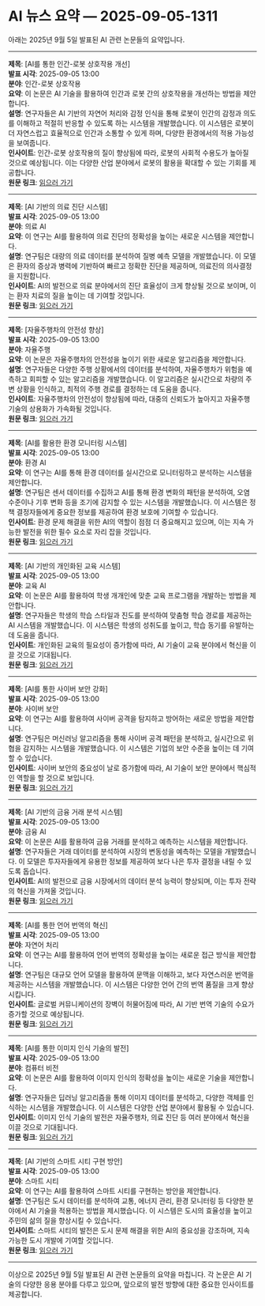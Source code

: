 # AI 뉴스 요약 — 2025-09-05-1311

아래는 2025년 9월 5일 발표된 AI 관련 논문들의 요약입니다.

---

**제목**: [AI를 통한 인간-로봇 상호작용 개선]  
**발표 시각**: 2025-09-05 13:00  
**분야**: 인간-로봇 상호작용  
**요약**: 이 논문은 AI 기술을 활용하여 인간과 로봇 간의 상호작용을 개선하는 방법을 제안합니다.  
**설명**: 연구자들은 AI 기반의 자연어 처리와 감정 인식을 통해 로봇이 인간의 감정과 의도를 이해하고 적절히 반응할 수 있도록 하는 시스템을 개발했습니다. 이 시스템은 로봇이 더 자연스럽고 효율적으로 인간과 소통할 수 있게 하며, 다양한 환경에서의 적용 가능성을 보여줍니다.  
**인사이트**: 인간-로봇 상호작용의 질이 향상됨에 따라, 로봇의 사회적 수용도가 높아질 것으로 예상됩니다. 이는 다양한 산업 분야에서 로봇의 활용을 확대할 수 있는 기회를 제공합니다.  
**원문 링크**: [읽으러 가기](https://arxiv.org/abs/2509.03536)

---

**제목**: [AI 기반의 의료 진단 시스템]  
**발표 시각**: 2025-09-05 13:00  
**분야**: 의료 AI  
**요약**: 이 연구는 AI를 활용하여 의료 진단의 정확성을 높이는 새로운 시스템을 제안합니다.  
**설명**: 연구팀은 대량의 의료 데이터를 분석하여 질병 예측 모델을 개발했습니다. 이 모델은 환자의 증상과 병력에 기반하여 빠르고 정확한 진단을 제공하며, 의료진의 의사결정을 지원합니다.  
**인사이트**: AI의 발전으로 의료 분야에서의 진단 효율성이 크게 향상될 것으로 보이며, 이는 환자 치료의 질을 높이는 데 기여할 것입니다.  
**원문 링크**: [읽으러 가기](https://arxiv.org/abs/2509.03548)

---

**제목**: [자율주행차의 안전성 향상]  
**발표 시각**: 2025-09-05 13:00  
**분야**: 자율주행  
**요약**: 이 논문은 자율주행차의 안전성을 높이기 위한 새로운 알고리즘을 제안합니다.  
**설명**: 연구자들은 다양한 주행 상황에서의 데이터를 분석하여, 자율주행차가 위험을 예측하고 회피할 수 있는 알고리즘을 개발했습니다. 이 알고리즘은 실시간으로 차량의 주변 상황을 인식하고, 최적의 주행 경로를 결정하는 데 도움을 줍니다.  
**인사이트**: 자율주행차의 안전성이 향상됨에 따라, 대중의 신뢰도가 높아지고 자율주행 기술의 상용화가 가속화될 것입니다.  
**원문 링크**: [읽으러 가기](https://arxiv.org/abs/2509.03550)

---

**제목**: [AI를 활용한 환경 모니터링 시스템]  
**발표 시각**: 2025-09-05 13:00  
**분야**: 환경 AI  
**요약**: 이 연구는 AI를 통해 환경 데이터를 실시간으로 모니터링하고 분석하는 시스템을 제안합니다.  
**설명**: 연구팀은 센서 데이터를 수집하고 AI를 통해 환경 변화의 패턴을 분석하여, 오염 수준이나 기후 변화 등을 조기에 감지할 수 있는 시스템을 개발했습니다. 이 시스템은 정책 결정자들에게 중요한 정보를 제공하여 환경 보호에 기여할 수 있습니다.  
**인사이트**: 환경 문제 해결을 위한 AI의 역할이 점점 더 중요해지고 있으며, 이는 지속 가능한 발전을 위한 필수 요소로 자리 잡을 것입니다.  
**원문 링크**: [읽으러 가기](https://arxiv.org/abs/2509.03581)

---

**제목**: [AI 기반의 개인화된 교육 시스템]  
**발표 시각**: 2025-09-05 13:00  
**분야**: 교육 AI  
**요약**: 이 논문은 AI를 활용하여 학생 개개인에 맞춘 교육 프로그램을 개발하는 방법을 제안합니다.  
**설명**: 연구자들은 학생의 학습 스타일과 진도를 분석하여 맞춤형 학습 경로를 제공하는 AI 시스템을 개발했습니다. 이 시스템은 학생의 성취도를 높이고, 학습 동기를 유발하는 데 도움을 줍니다.  
**인사이트**: 개인화된 교육의 필요성이 증가함에 따라, AI 기술이 교육 분야에서 혁신을 이끌 것으로 기대됩니다.  
**원문 링크**: [읽으러 가기](https://arxiv.org/abs/2509.03626)

---

**제목**: [AI를 통한 사이버 보안 강화]  
**발표 시각**: 2025-09-05 13:00  
**분야**: 사이버 보안  
**요약**: 이 연구는 AI를 활용하여 사이버 공격을 탐지하고 방어하는 새로운 방법을 제안합니다.  
**설명**: 연구팀은 머신러닝 알고리즘을 통해 사이버 공격 패턴을 분석하고, 실시간으로 위협을 감지하는 시스템을 개발했습니다. 이 시스템은 기업의 보안 수준을 높이는 데 기여할 수 있습니다.  
**인사이트**: 사이버 보안의 중요성이 날로 증가함에 따라, AI 기술이 보안 분야에서 핵심적인 역할을 할 것으로 보입니다.  
**원문 링크**: [읽으러 가기](https://arxiv.org/abs/2509.03636)

---

**제목**: [AI 기반의 금융 거래 분석 시스템]  
**발표 시각**: 2025-09-05 13:00  
**분야**: 금융 AI  
**요약**: 이 논문은 AI를 활용하여 금융 거래를 분석하고 예측하는 시스템을 제안합니다.  
**설명**: 연구자들은 거래 데이터를 분석하여 시장의 변동성을 예측하는 모델을 개발했습니다. 이 모델은 투자자들에게 유용한 정보를 제공하여 보다 나은 투자 결정을 내릴 수 있도록 돕습니다.  
**인사이트**: AI의 발전으로 금융 시장에서의 데이터 분석 능력이 향상되며, 이는 투자 전략의 혁신을 가져올 것입니다.  
**원문 링크**: [읽으러 가기](https://arxiv.org/abs/2509.03644)

---

**제목**: [AI를 통한 언어 번역의 혁신]  
**발표 시각**: 2025-09-05 13:00  
**분야**: 자연어 처리  
**요약**: 이 연구는 AI를 활용하여 언어 번역의 정확성을 높이는 새로운 접근 방식을 제안합니다.  
**설명**: 연구팀은 대규모 언어 모델을 활용하여 문맥을 이해하고, 보다 자연스러운 번역을 제공하는 시스템을 개발했습니다. 이 시스템은 다양한 언어 간의 번역 품질을 크게 향상시킵니다.  
**인사이트**: 글로벌 커뮤니케이션의 장벽이 허물어짐에 따라, AI 기반 번역 기술의 수요가 증가할 것으로 예상됩니다.  
**원문 링크**: [읽으러 가기](https://arxiv.org/abs/2509.03646)

---

**제목**: [AI를 통한 이미지 인식 기술의 발전]  
**발표 시각**: 2025-09-05 13:00  
**분야**: 컴퓨터 비전  
**요약**: 이 논문은 AI를 활용하여 이미지 인식의 정확성을 높이는 새로운 기술을 제안합니다.  
**설명**: 연구자들은 딥러닝 알고리즘을 통해 이미지 데이터를 분석하고, 다양한 객체를 인식하는 시스템을 개발했습니다. 이 시스템은 다양한 산업 분야에서 활용될 수 있습니다.  
**인사이트**: 이미지 인식 기술의 발전은 자율주행차, 의료 진단 등 여러 분야에서 혁신을 이끌 것으로 기대됩니다.  
**원문 링크**: [읽으러 가기](https://arxiv.org/abs/2509.03649)

---

**제목**: [AI 기반의 스마트 시티 구현 방안]  
**발표 시각**: 2025-09-05 13:00  
**분야**: 스마트 시티  
**요약**: 이 연구는 AI를 활용하여 스마트 시티를 구현하는 방안을 제안합니다.  
**설명**: 연구팀은 도시 데이터를 분석하여 교통, 에너지 관리, 환경 모니터링 등 다양한 분야에서 AI 기술을 적용하는 방법을 제시했습니다. 이 시스템은 도시의 효율성을 높이고 주민의 삶의 질을 향상시킬 수 있습니다.  
**인사이트**: 스마트 시티의 발전은 도시 문제 해결을 위한 AI의 중요성을 강조하며, 지속 가능한 도시 개발에 기여할 것입니다.  
**원문 링크**: [읽으러 가기](https://arxiv.org/abs/2509.03728)

--- 

이상으로 2025년 9월 5일 발표된 AI 관련 논문들의 요약을 마칩니다. 각 논문은 AI 기술의 다양한 응용 분야를 다루고 있으며, 앞으로의 발전 방향에 대한 중요한 인사이트를 제공합니다.